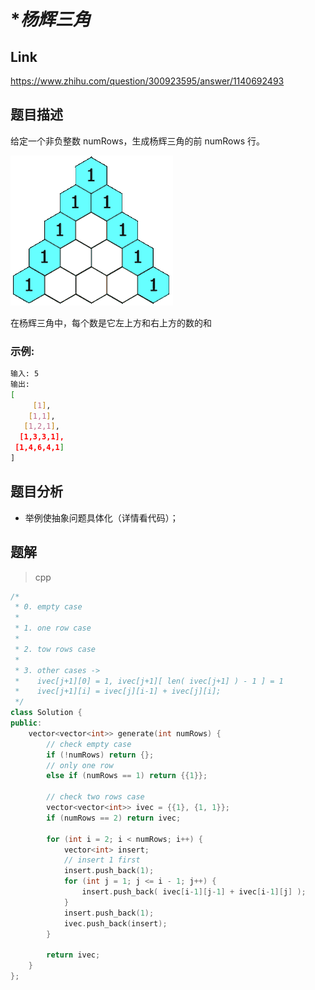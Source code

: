 # **杨辉三角*

## **Link**

<https://www.zhihu.com/question/300923595/answer/1140692493>

## **题目描述**

给定一个非负整数 numRows，生成杨辉三角的前 numRows 行。

![no way](src/PascalTriangleAnimated2.gif "from leetcode")

在杨辉三角中，每个数是它左上方和右上方的数的和

### 示例:

```bash
输入: 5
输出:
[
     [1],
    [1,1],
   [1,2,1],
  [1,3,3,1],
 [1,4,6,4,1]
]
```

## **题目分析**

- 举例使抽象问题具体化（详情看代码）；

## **题解**

> cpp

```cpp
/*
 * 0. empty case
 *
 * 1. one row case
 *
 * 2. tow rows case
 *
 * 3. other cases ->
 *    ivec[j+1][0] = 1, ivec[j+1][ len( ivec[j+1] ) - 1 ] = 1
 *    ivec[j+1][i] = ivec[j][i-1] + ivec[j][i];
 */
class Solution {
public:
    vector<vector<int>> generate(int numRows) {
        // check empty case
        if (!numRows) return {};
        // only one row
        else if (numRows == 1) return {{1}};

        // check two rows case
        vector<vector<int>> ivec = {{1}, {1, 1}};
        if (numRows == 2) return ivec;

        for (int i = 2; i < numRows; i++) {
            vector<int> insert;
            // insert 1 first
            insert.push_back(1);
            for (int j = 1; j <= i - 1; j++) {
                insert.push_back( ivec[i-1][j-1] + ivec[i-1][j] );
            }
            insert.push_back(1);
            ivec.push_back(insert);
        }

        return ivec;
    }
};
```
